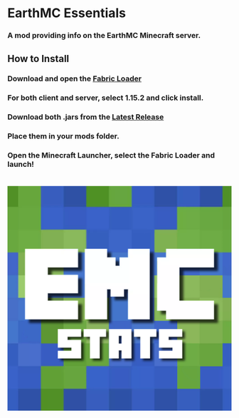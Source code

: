 # EarthMC Essentials
### A mod providing info on the EarthMC Minecraft server.

## How to Install
### Download and open the [Fabric Loader](https://fabricmc.net/use/)
### For both client and server, select 1.15.2 and click install.
### Download both .jars from the [Latest Release](github.com/Warriorrrr/EarthMCEssentials/releases/latest)
### Place them in your mods folder.
### Open the Minecraft Launcher, select the Fabric Loader and launch!
# ![EarthMC Stats Icon](/src/main/resources/assets/emc/icon.png)
